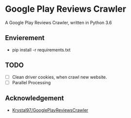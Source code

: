 # Google Play Reviews Crawler

A Google Play Reviews Crawler, written in Python 3.6

## Envierement

* pip install -r requirements.txt

## TODO

- [ ] Clean driver cookies, when crawl new website.
- [ ] Parallel Processing 

## Acknowledgement

* [Krystal97/GooglePlayReviewsCrawler](https://github.com/Krystal97/GooglePlayReviewsCrawler)
